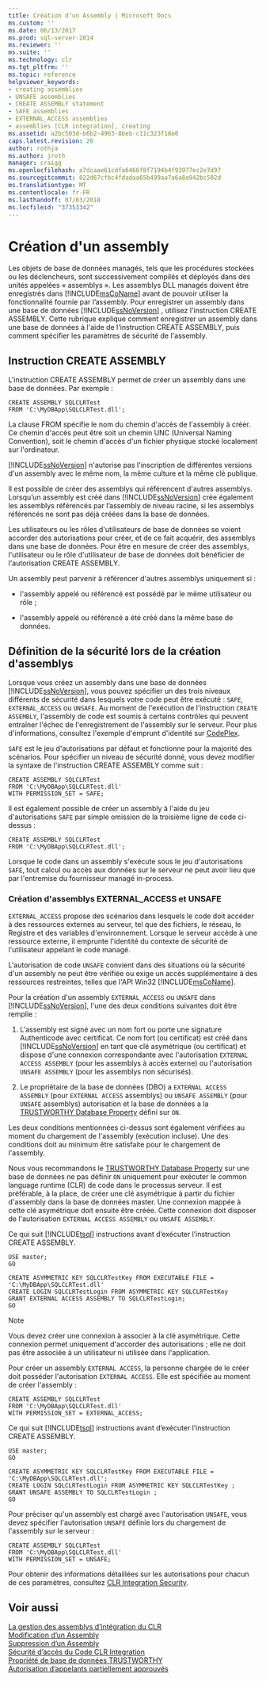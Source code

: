 ```yaml
---
title: Création d’un Assembly | Microsoft Docs
ms.custom: ''
ms.date: 06/13/2017
ms.prod: sql-server-2014
ms.reviewer: ''
ms.suite: ''
ms.technology: clr
ms.tgt_pltfrm: ''
ms.topic: reference
helpviewer_keywords:
- creating assemblies
- UNSAFE assemblies
- CREATE ASSEMBLY statement
- SAFE assemblies
- EXTERNAL_ACCESS assemblies
- assemblies [CLR integration], creating
ms.assetid: a2bc503d-b6b2-4963-8beb-c11c323f18e0
caps.latest.revision: 26
author: rothja
ms.author: jroth
manager: craigg
ms.openlocfilehash: a7dcaae61cdfa6466f8f7194b4f93977ec2e7d97
ms.sourcegitcommit: 022d67cfbc4fdadaa65b499aa7a6a8a942bc502d
ms.translationtype: MT
ms.contentlocale: fr-FR
ms.lasthandoff: 07/03/2018
ms.locfileid: "37353342"
---
```

# <a name="creating-an-assembly"></a>Création d'un assembly
  Les objets de base de données managés, tels que les procédures stockées ou les déclencheurs, sont successivement compilés et déployés dans des unités appelées « assemblys ». Les assemblys DLL managés doivent être enregistrés dans [!INCLUDE[msCoName](../../../includes/ssnoversion-md.md)] avant de pouvoir utiliser la fonctionnalité fournie par l’assembly. Pour enregistrer un assembly dans une base de données [!INCLUDE[ssNoVersion](../../../includes/ssnoversion-md.md)] , utilisez l'instruction CREATE ASSEMBLY. Cette rubrique explique comment enregistrer un assembly dans une base de données à l'aide de l'instruction CREATE ASSEMBLY, puis comment spécifier les paramètres de sécurité de l'assembly.  
  
## <a name="the-create-assembly-statement"></a>Instruction CREATE ASSEMBLY  
 L'instruction CREATE ASSEMBLY permet de créer un assembly dans une base de données. Par exemple :  
  
```  
CREATE ASSEMBLY SQLCLRTest  
FROM 'C:\MyDBApp\SQLCLRTest.dll';  
```  
  
 La clause FROM spécifie le nom du chemin d'accès de l'assembly à créer. Ce chemin d'accès peut être soit un chemin UNC (Universal Naming Convention), soit le chemin d'accès d'un fichier physique stocké localement sur l'ordinateur.  
  
 [!INCLUDE[ssNoVersion](../../../includes/ssnoversion-md.md)] n'autorise pas l'inscription de différentes versions d'un assembly avec le même nom, la même culture et la même clé publique.  
  
 Il est possible de créer des assemblys qui référencent d'autres assemblys. Lorsqu’un assembly est créé dans [!INCLUDE[ssNoVersion](../../../includes/ssnoversion-md.md)] crée également les assemblys référencés par l’assembly de niveau racine, si les assemblys référencés ne sont pas déjà créées dans la base de données.  
  
 Les utilisateurs ou les rôles d'utilisateurs de base de données se voient accorder des autorisations pour créer, et de ce fait acquérir, des assemblys dans une base de données. Pour être en mesure de créer des assemblys, l'utilisateur ou le rôle d'utilisateur de base de données doit bénéficier de l'autorisation CREATE ASSEMBLY.  
  
 Un assembly peut parvenir à référencer d'autres assemblys uniquement si :  
  
-   l'assembly appelé ou référencé est possédé par le même utilisateur ou rôle ;  
  
-   l'assembly appelé ou référencé a été créé dans la même base de données.  
  
## <a name="specifying-security-when-creating-assemblies"></a>Définition de la sécurité lors de la création d'assemblys  
 Lorsque vous créez un assembly dans une base de données [!INCLUDE[ssNoVersion](../../../includes/ssnoversion-md.md)], vous pouvez spécifier un des trois niveaux différents de sécurité dans lesquels votre code peut être exécuté : `SAFE`, `EXTERNAL_ACCESS` ou `UNSAFE`. Au moment de l'exécution de l'instruction `CREATE ASSEMBLY`, l'assembly de code est soumis à certains contrôles qui peuvent entraîner l'échec de l'enregistrement de l'assembly sur le serveur. Pour plus d'informations, consultez l'exemple d'emprunt d'identité sur [CodePlex](http://msftengprodsamples.codeplex.com/).  
  
 `SAFE` est le jeu d'autorisations par défaut et fonctionne pour la majorité des scénarios. Pour spécifier un niveau de sécurité donné, vous devez modifier la syntaxe de l'instruction CREATE ASSEMBLY comme suit :  
  
```  
CREATE ASSEMBLY SQLCLRTest  
FROM 'C:\MyDBApp\SQLCLRTest.dll'  
WITH PERMISSION_SET = SAFE;  
```  
  
 Il est également possible de créer un assembly à l'aide du jeu d'autorisations `SAFE` par simple omission de la troisième ligne de code ci-dessus :  
  
```  
CREATE ASSEMBLY SQLCLRTest  
FROM 'C:\MyDBApp\SQLCLRTest.dll';  
```  
  
 Lorsque le code dans un assembly s'exécute sous le jeu d'autorisations `SAFE`, tout calcul ou accès aux données sur le serveur ne peut avoir lieu que par l'entremise du fournisseur managé in-process.  
  
### <a name="creating-externalaccess-and-unsafe-assemblies"></a>Création d'assemblys EXTERNAL_ACCESS et UNSAFE  
 `EXTERNAL_ACCESS` propose des scénarios dans lesquels le code doit accéder à des ressources externes au serveur, tel que des fichiers, le réseau, le Registre et des variables d'environnement. Lorsque le serveur accède à une ressource externe, il emprunte l'identité du contexte de sécurité de l'utilisateur appelant le code managé.  
  
 L'autorisation de code `UNSAFE` convient dans des situations où la sécurité d'un assembly ne peut être vérifiée ou exige un accès supplémentaire à des ressources restreintes, telles que l'API Win32 [!INCLUDE[msCoName](../../../includes/msconame-md.md)].  
  
 Pour la création d'un assembly `EXTERNAL_ACCESS` ou `UNSAFE` dans [!INCLUDE[ssNoVersion](../../../includes/ssnoversion-md.md)], l'une des deux conditions suivantes doit être remplie :  
  
1.  L'assembly est signé avec un nom fort ou porte une signature Authenticode avec certificat. Ce nom fort (ou certificat) est créé dans [!INCLUDE[ssNoVersion](../../../includes/ssnoversion-md.md)] en tant que clé asymétrique (ou certificat) et dispose d'une connexion correspondante avec l'autorisation `EXTERNAL ACCESS ASSEMBLY` (pour les assemblys à accès externe) ou l'autorisation `UNSAFE ASSEMBLY` (pour les assemblys non sécurisés).  
  
2.  Le propriétaire de la base de données (DBO) a `EXTERNAL ACCESS ASSEMBLY` (pour `EXTERNAL ACCESS` assemblys) ou `UNSAFE ASSEMBLY` (pour `UNSAFE` assemblys) autorisation et la base de données a la [TRUSTWORTHY Database Property](../../security/trustworthy-database-property.md) défini sur `ON`.  
  
 Les deux conditions mentionnées ci-dessus sont également vérifiées au moment du chargement de l'assembly (exécution incluse). Une des conditions doit au minimum être satisfaite pour le chargement de l'assembly.  
  
 Nous vous recommandons le [TRUSTWORTHY Database Property](../../security/trustworthy-database-property.md) sur une base de données ne pas définir `ON` uniquement pour exécuter le common language runtime (CLR) de code dans le processus serveur. Il est préférable, à la place, de créer une clé asymétrique à partir du fichier d'assembly dans la base de données master. Une connexion mappée à cette clé asymétrique doit ensuite être créée. Cette connexion doit disposer de l'autorisation `EXTERNAL ACCESS ASSEMBLY` ou `UNSAFE ASSEMBLY`.  
  
 Ce qui suit [!INCLUDE[tsql](../../../includes/tsql-md.md)] instructions avant d’exécuter l’instruction CREATE ASSEMBLY.  
  
```  
USE master;   
GO    
  
CREATE ASYMMETRIC KEY SQLCLRTestKey FROM EXECUTABLE FILE = 'C:\MyDBApp\SQLCLRTest.dll'     
CREATE LOGIN SQLCLRTestLogin FROM ASYMMETRIC KEY SQLCLRTestKey     
GRANT EXTERNAL ACCESS ASSEMBLY TO SQLCLRTestLogin;   
GO   
```  
  
> [!NOTE]  
>  Vous devez créer une connexion à associer à la clé asymétrique. Cette connexion permet uniquement d'accorder des autorisations ; elle ne doit pas être associée à un utilisateur ni utilisée dans l'application.  
  
 Pour créer un assembly `EXTERNAL ACCESS`, la personne chargée de le créer doit posséder l'autorisation `EXTERNAL ACCESS`. Elle est spécifiée au moment de créer l'assembly :  
  
```  
CREATE ASSEMBLY SQLCLRTest  
FROM 'C:\MyDBApp\SQLCLRTest.dll'  
WITH PERMISSION_SET = EXTERNAL_ACCESS;  
```  
  
 Ce qui suit [!INCLUDE[tsql](../../../includes/tsql-md.md)] instructions avant d’exécuter l’instruction CREATE ASSEMBLY.  
  
```  
USE master;   
GO    
  
CREATE ASYMMETRIC KEY SQLCLRTestKey FROM EXECUTABLE FILE = 'C:\MyDBApp\SQLCLRTest.dll';     
CREATE LOGIN SQLCLRTestLogin FROM ASYMMETRIC KEY SQLCLRTestKey ;    
GRANT UNSAFE ASSEMBLY TO SQLCLRTestLogin ;  
GO  
```  
  
 Pour préciser qu'un assembly est chargé avec l'autorisation `UNSAFE`, vous devez spécifier l'autorisation `UNSAFE` définie lors du chargement de l'assembly sur le serveur :  
  
```  
CREATE ASSEMBLY SQLCLRTest  
FROM 'C:\MyDBApp\SQLCLRTest.dll'  
WITH PERMISSION_SET = UNSAFE;  
```  
  
 Pour obtenir des informations détaillées sur les autorisations pour chacun de ces paramètres, consultez [CLR Integration Security](../security/clr-integration-security.md).  
  
## <a name="see-also"></a>Voir aussi  
 [La gestion des assemblys d’intégration du CLR](managing-clr-integration-assemblies.md)   
 [Modification d’un Assembly](altering-an-assembly.md)   
 [Suppression d’un Assembly](dropping-an-assembly.md)   
 [Sécurité d’accès du Code CLR Integration](../security/clr-integration-code-access-security.md)   
 [Propriété de base de données TRUSTWORTHY](../../security/trustworthy-database-property.md)   
 [Autorisation d’appelants partiellement approuvés](../../../database-engine/dev-guide/allowing-partially-trusted-callers.md)  
  
  
